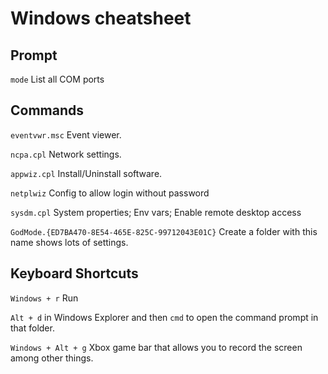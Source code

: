 # Windows cheatsheet

## Prompt
`mode` List all COM ports


## Commands

`eventvwr.msc` Event viewer.

`ncpa.cpl` Network settings.

`appwiz.cpl` Install/Uninstall software.

`netplwiz` Config to allow login without password

`sysdm.cpl` System properties; Env vars; Enable remote desktop access

`GodMode.{ED7BA470-8E54-465E-825C-99712043E01C}` Create a folder with this name shows lots of settings.



## Keyboard Shortcuts

`Windows + r` Run

`Alt + d` in Windows Explorer and then `cmd` to open the command prompt in that folder.

`Windows + Alt + g` Xbox game bar that allows you to record the screen among other things.

